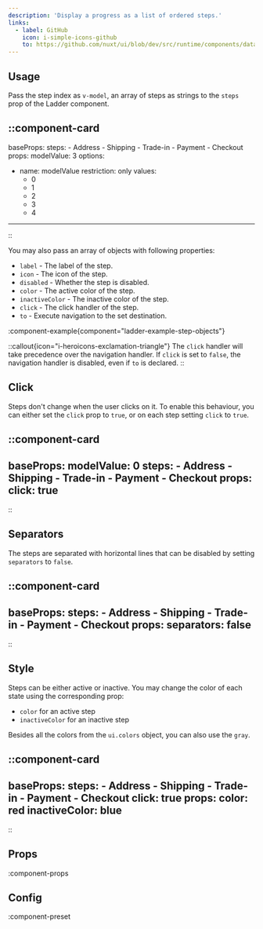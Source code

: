 ```yaml
---
description: 'Display a progress as a list of ordered steps.'
links:
  - label: GitHub
    icon: i-simple-icons-github
    to: https://github.com/nuxt/ui/blob/dev/src/runtime/components/data/Table.vue
---
```


## Usage

Pass the step index as `v-model`, an array of steps as strings to the `steps` prop of the Ladder component.

::component-card
---
baseProps:
  steps:
    - Address
    - Shipping
    - Trade-in
    - Payment
    - Checkout
props:
  modelValue: 3
options:
  - name: modelValue
    restriction: only
    values:
      - 0
      - 1
      - 2
      - 3
      - 4
---
::

You may also pass an array of objects with following properties:

- `label` - The label of the step.
- `icon` - The icon of the step.
- `disabled` - Whether the step is disabled.
- `color` - The active color of the step.
- `inactiveColor` - The inactive color of the step.
- `click` - The click handler of the step.
- `to` - Execute navigation to the set destination.

:component-example{component="ladder-example-step-objects"}

::callout{icon="i-heroicons-exclamation-triangle"}
The `click` handler will take precedence over the navigation handler. If `click` is set to `false`, the navigation handler is disabled, even if `to` is declared.
::

## Click 

Steps don't change when the user clicks on it. To enable this behaviour, you can either set the `click` prop to `true`, or on each step setting `click` to `true`.

::component-card
---
baseProps:
  modelValue: 0
  steps:
    - Address
    - Shipping
    - Trade-in
    - Payment
    - Checkout
props:
  click: true
---
::

## Separators

The steps are separated with horizontal lines that can be disabled by setting `separators` to `false`. 

::component-card
---
baseProps:
  steps:
    - Address
    - Shipping
    - Trade-in
    - Payment
    - Checkout
props:
  separators: false
---
::

## Style

Steps can be either active or inactive. You may change the color of each state using the corresponding prop:

- `color` for an active step 
- `inactiveColor` for an inactive step

Besides all the colors from the `ui.colors` object, you can also use the `gray`.

::component-card
---
baseProps:
  steps:
    - Address
    - Shipping
    - Trade-in
    - Payment
    - Checkout
  click: true
props:
  color: red
  inactiveColor: blue
---
::

## Props

:component-props

## Config

:component-preset
